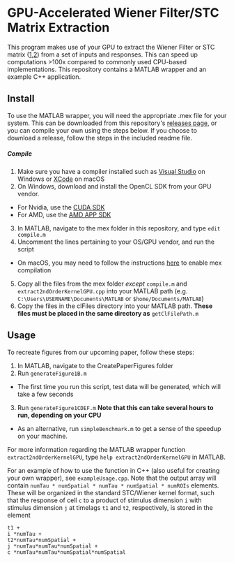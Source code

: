 # GPU-Accelerated Wiener Filter/STC Matrix Extraction

This program makes use of your GPU to extract the Wiener Filter or STC matrix ([1](https://www.ncbi.nlm.nih.gov/pubmed/27477016),[2](http://www.cns.nyu.edu/pub/lcv/simoncelli03c-preprint.pdf)) from a set of inputs and responses. This can speed up computations >100x compared to commonly used CPU-based implementations. This repository contains a MATLAB wrapper and an example C++ application.

## Install
To use the MATLAB wrapper, you will need the appropriate .mex file for your system. This can be downloaded from this repository's [releases page](https://github.com/ClarkLabCode/GPUFilterExtraction/releases), or you can compile your own using the steps below. If you choose to download a release, follow the steps in the included readme file.

##### Compile

1. Make sure you have a compiler installed such as [Visual Studio](https://www.visualstudio.com/vs/community/) on Windows or [XCode](https://itunes.apple.com/us/app/xcode/id497799835?mt=12) on macOS
2. On Windows, download and install the OpenCL SDK from your GPU vendor.
  * For Nvidia, use the [CUDA SDK](https://developer.nvidia.com/cuda-downloads)
  * For AMD, use the [AMD APP SDK](http://developer.amd.com/tools-and-sdks/opencl-zone/amd-accelerated-parallel-processing-app-sdk/)
3. In MATLAB, navigate to the mex folder in this repository, and type ```edit compile.m```
4. Uncomment the lines pertaining to your OS/GPU vendor, and run the script
  * On macOS, you may need to follow the instructions [here](https://www.mathworks.com/matlabcentral/answers/243868#answer_192936) to enable mex compilation
5. Copy all the files from the mex folder *except* ```compile.m``` and ```extract2ndOrderKernelGPU.cpp``` into your MATLAB path (e.g. ```C:\Users\USERNAME\Documents\MATLAB``` or ```$home/Documents/MATLAB```)
6. Copy the files in the clFiles directory into your MATLAB path. **These files must be placed in the same directory as** ```getClFilePath.m```

## Usage

To recreate figures from our upcoming paper, follow these steps:
1. In MATLAB, navigate to the CreatePaperFigures folder
2. Run ```generateFigure1B.m```
  * The first time you run this script, test data will be generated, which will take a few seconds
3. Run ```generateFigure1CDEF.m``` **Note that this can take several hours to run, depending on your CPU**
  * As an alternative, run ```simpleBenchmark.m``` to get a sense of the speedup on your machine.
  
For more information regarding the MATLAB wrapper function ```extract2ndOrderKernelGPU```, type ```help extract2ndOrderKernelGPU``` in MATLAB.

For an example of how to use the function in C++ (also useful for creating your own wrapper), see ```exampleUsage.cpp```. Note that the output array will contain ```numTau * numSpatial * numTau * numSpatial * numROIs``` elements. These will be organized in the standard STC/Wiener kernel format, such that the response of cell ```c``` to a product of stimulus dimension ```i``` with stimulus dimension ```j``` at timelags ```t1``` and ```t2```, respectively, is stored in the element
```
t1 +
i *numTau + 
t2*numTau*numSpatial + 
j *numTau*numTau*numSpatial +
c *numTau*numTau*numSpatial*numSpatial
```
